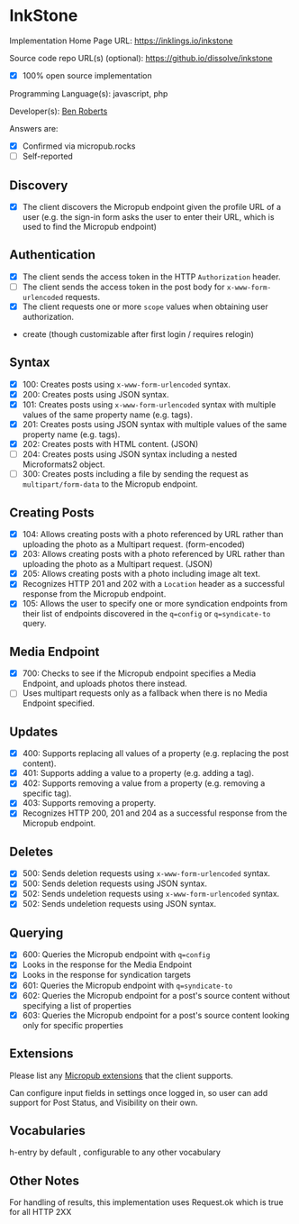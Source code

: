 # InkStone

Implementation Home Page URL: https://inklings.io/inkstone

Source code repo URL(s) (optional): https://github.io/dissolve/inkstone
* [x] 100% open source implementation

Programming Language(s): javascript, php

Developer(s): [Ben Roberts](https://ben.thatmustbe.mee)

Answers are:
* [x] Confirmed via micropub.rocks
* [ ] Self-reported

## Discovery
* [x] The client discovers the Micropub endpoint given the profile URL of a user (e.g. the sign-in form asks the user to enter their URL, which is used to find the Micropub endpoint)

## Authentication
* [x] The client sends the access token in the HTTP `Authorization` header.
* [ ] The client sends the access token in the post body for `x-www-form-urlencoded` requests.
* [x] The client requests one or more `scope` values when obtaining user authorization.
 * create (though customizable after first login / requires relogin)

## Syntax
* [x] 100: Creates posts using `x-www-form-urlencoded` syntax.
* [x] 200: Creates posts using JSON syntax.
* [x] 101: Creates posts using `x-www-form-urlencoded` syntax with multiple values of the same property name (e.g. tags).
* [x] 201: Creates posts using JSON syntax with multiple values of the same property name (e.g. tags).
* [x] 202: Creates posts with HTML content. (JSON)
* [ ] 204: Creates posts using JSON syntax including a nested Microformats2 object.
* [ ] 300: Creates posts including a file by sending the request as `multipart/form-data` to the Micropub endpoint.

## Creating Posts
* [x] 104: Allows creating posts with a photo referenced by URL rather than uploading the photo as a Multipart request. (form-encoded)
* [x] 203: Allows creating posts with a photo referenced by URL rather than uploading the photo as a Multipart request. (JSON)
* [x] 205: Allows creating posts with a photo including image alt text.
* [x] Recognizes HTTP 201 and 202 with a `Location` header as a successful response from the Micropub endpoint.
* [x] 105: Allows the user to specify one or more syndication endpoints from their list of endpoints discovered in the `q=config` or `q=syndicate-to` query.

## Media Endpoint
* [x] 700: Checks to see if the Micropub endpoint specifies a Media Endpoint, and uploads photos there instead.
* [ ] Uses multipart requests only as a fallback when there is no Media Endpoint specified.

## Updates
* [x] 400: Supports replacing all values of a property (e.g. replacing the post content).
* [x] 401: Supports adding a value to a property (e.g. adding a tag).
* [x] 402: Supports removing a value from a property (e.g. removing a specific tag).
* [x] 403: Supports removing a property.
* [x] Recognizes HTTP 200, 201 and 204 as a successful response from the Micropub endpoint.

## Deletes
* [x] 500: Sends deletion requests using `x-www-form-urlencoded` syntax.
* [x] 500: Sends deletion requests using JSON syntax.
* [x] 502: Sends undeletion requests using `x-www-form-urlencoded` syntax.
* [x] 502: Sends undeletion requests using JSON syntax.

## Querying
* [x] 600: Queries the Micropub endpoint with `q=config`
 * [x] Looks in the response for the Media Endpoint
 * [x] Looks in the response for syndication targets
* [x] 601: Queries the Micropub endpoint with `q=syndicate-to`
* [x] 602: Queries the Micropub endpoint for a post's source content without specifying a list of properties
* [x] 603: Queries the Micropub endpoint for a post's source content looking only for specific properties

## Extensions

Please list any [Micropub extensions](https://indieweb.org/Micropub-extensions) that the client supports.

Can configure input fields in settings once logged in, so user can add support for Post Status, and Visibility on their own.

## Vocabularies

h-entry by default , configurable to any other vocabulary

## Other Notes

For handling of results, this implementation uses Request.ok which is true for all HTTP 2XX


